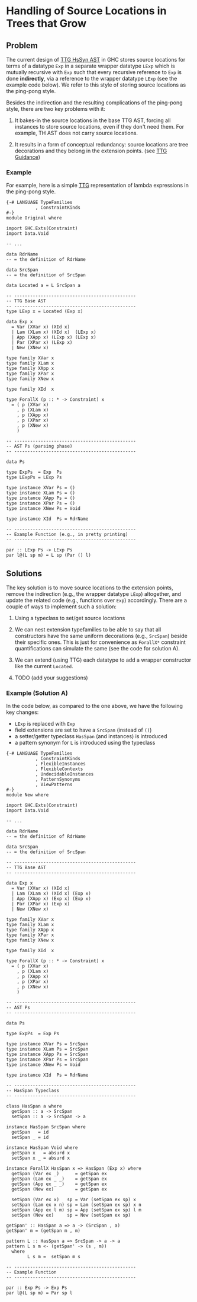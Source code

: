 # Handling of Source Locations in Trees that Grow

## Problem


The current design of [ TTG HsSyn AST](https://ghc.haskell.org/trac/ghc/wiki/ImplementingTreesThatGrow/TreesThatGrowGuidance) in GHC stores source locations for terms of a datatype `Exp` in a separate wrapper datatype `LExp` which is mutually recursive with `Exp` such that every recursive reference to `Exp` is done **indirectly**, via a reference to the wrapper datatype `LExp` (see the example code below). We refer to this style of storing source locations as the ping-pong style.


Besides the indirection and the resulting complications of the ping-pong style, there are two key problems with it: 

1. It bakes-in the source locations in the base TTG AST, forcing all instances to store source locations, even if they don't need them.
  For example, TH AST does not carry source locations. 

1. It results in a form of conceptual redundancy: source locations are tree decorations and they belong in the extension points.
  (see [ TTG Guidance](https://ghc.haskell.org/trac/ghc/wiki/ImplementingTreesThatGrow/TreesThatGrowGuidance))

### Example


For example, here is a simple [ TTG](https://ghc.haskell.org/trac/ghc/wiki/ImplementingTreesThatGrow/TreesThatGrowGuidance) representation of lambda expressions in the ping-pong style.

```wiki
{-# LANGUAGE TypeFamilies
           , ConstraintKinds
#-}
module Original where

import GHC.Exts(Constraint)
import Data.Void

-- ...

data RdrName
-- = the definition of RdrName

data SrcSpan
-- = the definition of SrcSpan

data Located a = L SrcSpan a

-- ----------------------------------------------
-- TTG Base AST
-- ----------------------------------------------
type LExp x = Located (Exp x)

data Exp x
  = Var (XVar x) (XId x)
  | Lam (XLam x) (XId x)  (LExp x)
  | App (XApp x) (LExp x) (LExp x)
  | Par (XPar x) (LExp x)
  | New (XNew x)

type family XVar x
type family XLam x
type family XApp x
type family XPar x
type family XNew x

type family XId  x

type ForallX (p :: * -> Constraint) x
  = ( p (XVar x)
    , p (XLam x)
    , p (XApp x)
    , p (XPar x)
    , p (XNew x)
    )

-- ----------------------------------------------
-- AST Ps (parsing phase)
-- ----------------------------------------------

data Ps

type ExpPs  = Exp  Ps
type LExpPs = LExp Ps

type instance XVar Ps = ()
type instance XLam Ps = ()
type instance XApp Ps = ()
type instance XPar Ps = ()
type instance XNew Ps = Void

type instance XId  Ps = RdrName

-- ----------------------------------------------
-- Example Function (e.g., in pretty printing)
-- ----------------------------------------------

par :: LExp Ps -> LExp Ps
par l@(L sp m) = L sp (Par () l)
```

## Solutions


The key solution is to move source locations to the extension points, remove the indirection (e.g., the wrapper datatype `LExp`) altogether, and update the related code (e.g., functions over `Exp`) accordingly. 
There are a couple of ways to implement such a solution:

1. Using a typeclass to set/get source locations

1. We can nest extension typefamilies to be able to say that all constructors have the same uniform decorations (e.g., `SrcSpan`) beside their specific ones. This is just for convenience as `ForallX*` constraint quantifications can simulate the same (see the code for solution A).

1. We can extend (using TTG) each datatype to add a wrapper constructor like the current `Located`.

1. TODO (add your suggestions)

### Example (Solution A)


In the code below, as compared to the one above, we have the following key changes:

- `LExp` is replaced with `Exp`
- field extensions are set to have a `SrcSpan` (instead of `()`)
- a setter/getter typeclass `HasSpan` (and instances) is introduced
- a pattern synonym for `L` is introduced using the typeclass

```wiki
{-# LANGUAGE TypeFamilies
           , ConstraintKinds
           , FlexibleInstances
           , FlexibleContexts
           , UndecidableInstances
           , PatternSynonyms
           , ViewPatterns
#-}
module New where

import GHC.Exts(Constraint)
import Data.Void

-- ...

data RdrName
-- = the definition of RdrName

data SrcSpan
-- = the definition of SrcSpan

-- ----------------------------------------------
-- TTG Base AST
-- ----------------------------------------------

data Exp x
  = Var (XVar x) (XId x)
  | Lam (XLam x) (XId x) (Exp x)
  | App (XApp x) (Exp x) (Exp x)
  | Par (XPar x) (Exp x)
  | New (XNew x)

type family XVar x
type family XLam x
type family XApp x
type family XPar x
type family XNew x

type family XId  x

type ForallX (p :: * -> Constraint) x
  = ( p (XVar x)
    , p (XLam x)
    , p (XApp x)
    , p (XPar x)
    , p (XNew x)
    )

-- ----------------------------------------------
-- AST Ps
-- ----------------------------------------------

data Ps

type ExpPs  = Exp Ps

type instance XVar Ps = SrcSpan
type instance XLam Ps = SrcSpan
type instance XApp Ps = SrcSpan
type instance XPar Ps = SrcSpan
type instance XNew Ps = Void

type instance XId  Ps = RdrName

-- ----------------------------------------------
-- HasSpan Typeclass
-- ----------------------------------------------

class HasSpan a where
  getSpan :: a -> SrcSpan
  setSpan :: a -> SrcSpan -> a

instance HasSpan SrcSpan where
  getSpan   = id
  setSpan _ = id

instance HasSpan Void where
  getSpan x   = absurd x
  setSpan x _ = absurd x

instance ForallX HasSpan x => HasSpan (Exp x) where
  getSpan (Var ex _)      = getSpan ex
  getSpan (Lam ex _ _)    = getSpan ex
  getSpan (App ex _ _)    = getSpan ex
  getSpan (New ex)        = getSpan ex

  setSpan (Var ex x)   sp = Var (setSpan ex sp) x
  setSpan (Lam ex x n) sp = Lam (setSpan ex sp) x n
  setSpan (App ex l m) sp = App (setSpan ex sp) l m
  setSpan (New ex)     sp = New (setSpan ex sp)

getSpan' :: HasSpan a => a -> (SrcSpan , a)
getSpan' m = (getSpan m , m)

pattern L :: HasSpan a => SrcSpan -> a -> a
pattern L s m <- (getSpan' -> (s , m))
  where
        L s m =  setSpan m s

-- ----------------------------------------------
-- Example Function
-- ----------------------------------------------

par :: Exp Ps -> Exp Ps
par l@(L sp m) = Par sp l
```